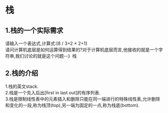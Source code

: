 # 栈
## 1.栈的一个实际需求
请输入一个表达式,计算式:[8 / 3+2 * 2+1]  
请问计算机底层是如何运算得到结果的?对于计算机底层而言,他接收的就是一个字符串,我们讨论的就是这个问题--》栈  
## 2.栈的介绍
1.栈的英文stack.  
2.栈是一个先入后出[first in last out]的有序列表.  
3.栈是限制线性表中的元素插入和删除只能在同一端进行的特殊线性表,允许删除和变化的一段,称为栈顶(top),另一端为固定的一点,称为栈底(bottom).  
